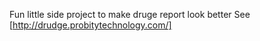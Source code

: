 Fun little side project to make druge report look better
See [http://drudge.probitytechnology.com/]
